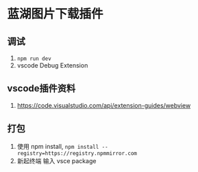 # 蓝湖图片下载插件

## 调试
1. `npm run dev`
2. vscode Debug Extension

## vscode插件资料
1. https://code.visualstudio.com/api/extension-guides/webview

## 打包
1. 使用 npm install, `npm install --registry=https://registry.npmmirror.com`
2. 新起终端 输入 vsce package
